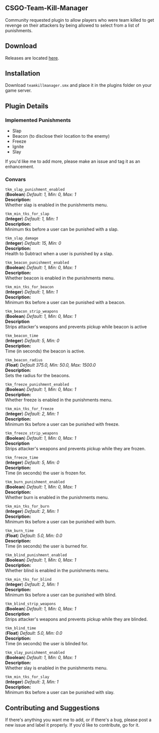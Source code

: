 ## CSGO-Team-Kill-Manager
Community requested plugin to allow players who were team killed to get revenge on their attackers by being allowed to select from a list of punishments.

## Download
Releases are located [here](https://github.com/ZachPerkitny/csgo-team-kill-manager/releases).

## Installation
Download `teamkillmanager.smx` and place it in the plugins folder on your game server.

## Plugin Details
### Implemented Punishments
* Slap
* Beacon (to disclose their location to the enemy)
* Freeze
* Ignite
* Slay

If you'd like me to add more, please make an issue and tag it as an enhancement.

### Convars
`tkm_slap_punishment_enabled`  
(**Boolean**) *Default: 1, Min: 0, Max: 1*  
**Description:**  
Whether slap is enabled in the punishments menu.

`tkm_min_tks_for_slap`  
(**Integer**) *Default: 1, Min: 1*  
**Description:**  
Minimum tks before a user can be punished with a slap.  

`tkm_slap_damage`  
(**Integer**) *Default: 15, Min: 0*  
**Description:**  
Health to Subtract when a user is punished by a slap.  

`tkm_beacon_punishment_enabled`  
(**Boolean**) *Default: 1, Min: 0, Max: 1*  
**Description:**  
Whether beacon is enabled in the punishments menu.  

`tkm_min_tks_for_beacon`  
(**Integer**) *Default: 1, Min: 1*  
**Description:**  
Minimum tks before a user can be punished with a beacon.  

`tkm_beacon_strip_weapons`  
(**Boolean**) *Default: 1, Min: 0, Max: 1*  
**Description**  
Strips attacker's weapons and prevents pickup while beacon is active  

`tkm_beacon_time`  
(**Integer**) *Default: 5, Min: 0*  
**Description:**  
Time (in seconds) the beacon is active.  

`tkm_beacon_radius`  
(**Float**) *Default 375.0, Min: 50.0, Max: 1500.0*  
**Description:**  
Sets the radius for the beacons.  

`tkm_freeze_punishment_enabled`  
(**Boolean**) *Default: 1, Min: 0, Max: 1*  
**Description:**  
Whether freeze is enabled in the punishments menu.  

`tkm_min_tks_for_freeze`  
(**Integer**) *Default: 2, Min: 1*  
**Description:**  
Minimum tks before a user can be punished with freeze.

`tkm_freeze_strip_weapons`  
(**Boolean**) *Default: 1, Min: 0, Max: 1*  
**Description**  
Strips attacker's weapons and prevents pickup while they are frozen.    

`tkm_freeze_time`  
(**Integer**) *Default: 5, Min: 0*  
**Description:**  
Time (in seconds) the user is frozen for.  

`tkm_burn_punishment_enabled`  
(**Boolean**) *Default: 1, Min: 0, Max: 1*  
**Description:**  
Whether burn is enabled in the punishments menu.  

`tkm_min_tks_for_burn`  
(**Integer**) *Default: 2, Min: 1*  
**Description:**  
Minimum tks before a user can be punished with burn.  

`tkm_burn_time`  
(**Float**) *Default: 5.0, Min: 0.0*  
**Description:**  
Time (in seconds) the user is burned for.  

`tkm_blind_punishment_enabled`  
(**Boolean**) *Default: 1, Min: 0, Max: 1*  
**Description:**  
Whether blind is enabled in the punishments menu.  

`tkm_min_tks_for_blind`  
(**Integer**) *Default: 2, Min: 1*  
**Description:**  
Minimum tks before a user can be punished with blind.  

`tkm_blind_strip_weapons`  
(**Boolean**) *Default: 1, Min: 0, Max: 1*  
**Description**  
Strips attacker's weapons and prevents pickup while they are blinded.     

`tkm_blind_time`  
(**Float**) *Default: 5.0, Min: 0.0*  
**Description:**  
Time (in seconds) the user is blinded for.    

`tkm_slay_punishment_enabled`  
(**Boolean**) *Default: 1, Min: 0, Max: 1*  
**Description:**  
Whether slay is enabled in the punishments menu.

`tkm_min_tks_for_slay`  
(**Integer**) *Default: 3, Min: 1*  
**Description:**  
Minimum tks before a user can be punished with slay.

## Contributing and Suggestions
If there's anything you want me to add, or if there's a bug, please post a new issue and label it properly. If you'd like to contribute, go for it.
